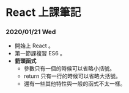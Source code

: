 # React 上課筆記

### 2020/01/21 Wed

- 開始上 React 。
- 第一節課複習 ES6 。
- **箭頭函式**
  - 參數只有一個的時候可以省略小括號。
  - return 只有一行的時候可以省略大括號。
  - 還有一些其他特性與一般的函式不太一樣。
